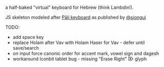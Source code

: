 a half-baked "virtual" keyboard for Hebrew (think Lambdin!).

JS skeleton modeled after [Pāli keyboard](https://siongui.github.io/2017/01/28/javascript-virtual-keypad/) as published by [@siongui](https://github.com/siongui)

TODO:
 - add space key
 - replace Holam after Vav with Holam Haser for Vav - defer until save/search
 - on input force canonic order for accent mark, vowel sign and dagesh
 - workaround Iconbit tablet bug - missing "Erase Right" &#x2326; glyph
